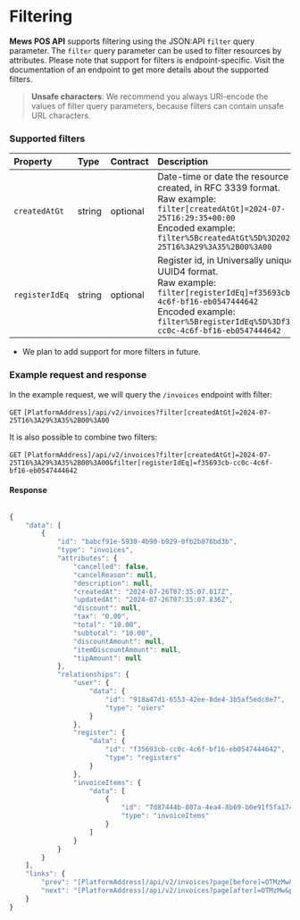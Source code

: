 # Filtering

__Mews POS API__ supports filtering using the JSON:API `filter` query parameter. The `filter` query parameter can be used to filter resources by attributes.
Please note that support for filters is endpoint-specific. Visit the documentation of an endpoint to get more details about the supported filters.

> **Unsafe characters**: We recommend you always URI-encode the values of filter query parameters, because filters can contain unsafe URL characters.

### Supported filters

| Property | Type | Contract | Description |
| :-- | :-- | :-- | :-- |
| `createdAtGt` | string | optional | Date-time or date the resource was created, in RFC 3339 format. <br> Raw example: <br> `filter[createdAtGt]=2024-07-25T16:29:35+00:00` <br> Encoded example: <br> `filter%5BcreatedAtGt%5D%3D2024-07-25T16%3A29%3A35%2B00%3A00` |
| `registerIdEq` | string | optional | Register id, in Universally unique ID UUID4 format. <br> Raw example: <br> `filter[registerIdEq]=f35693cb-cc0c-4c6f-bf16-eb0547444642` <br> Encoded example: <br> `filter%5BregisterIdEq%5D%3Df35693cb-cc0c-4c6f-bf16-eb0547444642` |

* We plan to add support for more filters in future.


### Example request and response

In the example request, we will query the `/invoices` endpoint with filter:

`GET` `[PlatformAddress]/api/v2/invoices?filter[createdAtGt]=2024-07-25T16%3A29%3A35%2B00%3A00`

It is also possible to combine two filters:

`GET` `[PlatformAddress]/api/v2/invoices?filter[createdAtGt]=2024-07-25T16%3A29%3A35%2B00%3A00&filter[registerIdEq]=f35693cb-cc0c-4c6f-bf16-eb0547444642`

#### Response

```javascript

{
    "data": [
        {
            "id": "babcf91e-5930-4b90-b929-0fb2b076bd3b",
            "type": "invoices",
            "attributes": {
                "cancelled": false,
                "cancelReason": null,
                "description": null,
                "createdAt": "2024-07-26T07:35:07.817Z",
                "updatedAt": "2024-07-26T07:35:07.836Z",
                "discount": null,
                "tax": "0.00",
                "total": "10.00",
                "subtotal": "10.00",
                "discountAmount": null,
                "itemDiscountAmount": null,
                "tipAmount": null
            },
            "relationships": {
                "user": {
                    "data": {
                        "id": "918a47d1-6553-42ee-8de4-3b5af5edc8e7",
                        "type": "users"
                    }
                },
                "register": {
                    "data": {
                        "id": "f35693cb-cc0c-4c6f-bf16-eb0547444642",
                        "type": "registers"
                    }
                },
                "invoiceItems": {
                    "data": [
                        {
                            "id": "7d87444b-807a-4ea4-8b69-b0e91f5fa174",
                            "type": "invoiceItems"
                        }
                    ]
                }
            }
        }
    ],
    "links": {
        "prev": "[PlatformAddress]/api/v2/invoices?page[before]=OTMzMw&page[size]=1",
        "next": "[PlatformAddress]/api/v2/invoices?page[after]=OTMzMw&page[size]=1"
    }
}
```
